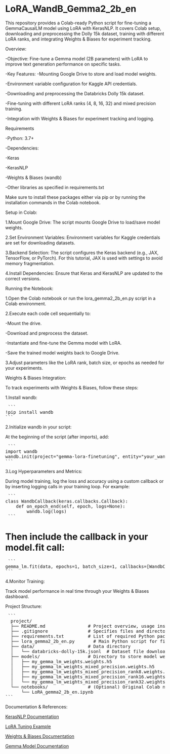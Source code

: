 # LoRA_WandB_Gemma2_2b_en
This repository provides a Colab-ready Python script for fine-tuning a GemmaCausalLM model using LoRA with KerasNLP. It covers Colab setup, downloading and preprocessing the Dolly 15k dataset, training with different LoRA ranks, and integrating Weights &amp; Biases for experiment tracking.


Overview:

-Objective: Fine-tune a Gemma model (2B parameters) with LoRA to improve text generation performance on specific tasks.

-Key Features:
  -Mounting Google Drive to store and load model weights.
  
  -Environment variable configuration for Kaggle API credentials.
  
  -Downloading and preprocessing the Databricks Dolly 15k dataset.
  
  -Fine-tuning with different LoRA ranks (4, 8, 16, 32) and mixed precision training.
  
  -Integration with Weights & Biases for experiment tracking and logging.

Requirements

-Python: 3.7+

-Dependencies:

  -Keras
  
  -KerasNLP
  
  -Weights & Biases (wandb)
  
  -Other libraries as specified in requirements.txt
  
  Make sure to install these packages either via pip or by running the installation commands in the Colab notebook.

Setup in Colab:

1.Mount Google Drive: The script mounts Google Drive to load/save model weights.

2.Set Environment Variables: Environment variables for Kaggle credentials are set for downloading datasets.

3.Backend Selection: The script configures the Keras backend (e.g., JAX, TensorFlow, or PyTorch). For this tutorial, JAX is used with settings to avoid memory fragmentation.

4.Install Dependencies: Ensure that Keras and KerasNLP are updated to the correct versions.

Running the Notebook:

1.Open the Colab notebook or run the lora_gemma2_2b_en.py script in a Colab environment.

2.Execute each code cell sequentially to:

  -Mount the drive.
  
  -Download and preprocess the dataset.
  
  -Instantiate and fine-tune the Gemma model with LoRA.
  
  -Save the trained model weights back to Google Drive.
  
3.Adjust parameters like the LoRA rank, batch size, or epochs as needed for your experiments.

Weights & Biases Integration:

To track experiments with Weights & Biases, follow these steps:

1.Install wandb:
<pre lang="no-highlight"> ```
!pip install wandb 
```</pre>

2.Initialize wandb in your script:

At the beginning of the script (after imports), add:

<pre lang="no-highlight"> ```
import wandb
wandb.init(project="gemma-lora-finetuning", entity="your_wandb_username")
``` </pre>

3.Log Hyperparameters and Metrics:

During model training, log the loss and accuracy using a custom callback or by inserting logging calls in your training loop. For example:

<pre lang="no-highlight"> ```
class WandbCallback(keras.callbacks.Callback):
    def on_epoch_end(self, epoch, logs=None):
        wandb.log(logs)
 ``` </pre>

# Then include the callback in your model.fit call:

<pre lang="no-highlight"> ```
gemma_lm.fit(data, epochs=1, batch_size=1, callbacks=[WandbCallback()])
``` </pre>

4.Monitor Training:

Track model performance in real time through your Weights & Biases dashboard.

Project Structure:

<pre lang="no-highlight"> ```
  project/
  ├── README.md                # Project overview, usage instructions, and background information (this file)
  ├── .gitignore               # Specifies files and directories to be ignored by Git
  ├── requirements.txt         # List of required Python packages (keras, keras-nlp, wandb, etc.)
  ├── lora_gemma2_2b_en.py       # Main Python script for fine-tuning the Gemma model
  ├── data/                    # Data directory
  │   └── databricks-dolly-15k.jsonl  # Dataset file downloaded during execution
  ├── models/                  # Directory to store model weights
  │   ├── my_gemma_lm_weights.weights.h5
  │   ├── my_gemma_lm_weights_mixed_precision.weights.h5
  │   ├── my_gemma_lm_weights_mixed_precision_rank8.weights.h5
  │   ├── my_gemma_lm_weights_mixed_precision_rank16.weights.h5
  │   └── my_gemma_lm_weights_mixed_precision_rank32.weights.h5
  └── notebooks/               # (Optional) Original Colab notebook files
      └── LoRA_gemma2_2b_en.ipynb
``` </pre>

Documentation & References:

[KerasNLP Documentation](https://keras.io/keras_hub/api/)

[LoRA Tuning Example](https://keras.io/examples/nlp/parameter_efficient_finetuning_of_gpt2_with_lora/)

[Weights & Biases Documentation](https://docs.wandb.ai/guides/track/launch/)

[Gemma Model Documentation](https://ai.google.dev/gemma/docs/get_started)
